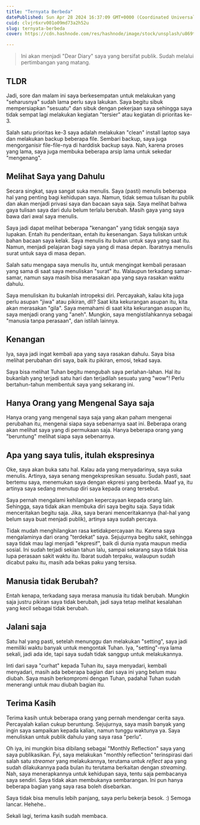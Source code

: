 ```yaml
---
title: "Ternyata Berbeda"
datePublished: Sun Apr 28 2024 16:37:09 GMT+0000 (Coordinated Universal Time)
cuid: clvjr6xrv001o09md73a2h52u
slug: ternyata-berbeda
cover: https://cdn.hashnode.com/res/hashnode/image/stock/unsplash/u869tFxJWnY/upload/a40ddd301ffe93d2ec7c9cd0e291ea83.jpeg

---
```


> Ini akan menjadi "Dear Diary" saya yang bersifat publik. Sudah melalui pertimbangan yang matang.

## TLDR

Jadi, sore dan malam ini saya berkesempatan untuk melakukan yang "seharusnya" sudah lama perlu saya lakukan. Saya begitu sibuk mempersiapkan "sesuatu" dan sibuk dengan pekerjaan saya sehingga saya tidak sempat lagi melakukan kegiatan "tersier" atau kegiatan di prioritas ke-3.

Salah satu prioritas ke-3 saya adalah melakukan "clean" install laptop saya dan melakukan backup beberapa file. Sembari backup, saya juga mengorganisir file-file-nya di harddisk backup saya. Nah, karena proses yang lama, saya juga membuka beberapa arsip lama untuk sekedar "mengenang".

## Melihat Saya yang Dahulu

Secara singkat, saya sangat suka menulis. Saya (pasti) menulis beberapa hal yang penting bagi kehidupan saya. Namun, tidak semua tulisan itu publik dan akan menjadi privasi saya dan bacaan saya saja. Saya melihat bahwa gaya tulisan saya dari dulu belum terlalu berubah. Masih gaya yang saya bawa dari awal saya menulis.

Saya jadi dapat melihat beberapa "kenangan" yang tidak sengaja saya lupakan. Entah itu penderitaan, entah itu kesenangan. Saya tuliskan untuk bahan bacaan saya kelak. Saya menulis itu bukan untuk saya yang saat itu. Namun, menjadi pelajaran bagi saya yang di masa depan. Ibaratnya menulis surat untuk saya di masa depan.

Salah satu mengapa saya menulis itu, untuk mengingat kembali perasaan yang sama di saat saya menuliskan "surat" itu. Walaupun terkadang samar-samar, namun saya masih bisa merasakan apa yang saya rasakan waktu dahulu.

Saya menuliskan itu bukanlah intropeksi diri. Percayakah, kalau kita juga perlu asupan "jiwa" atau pikiran, dll? Saat kita kekurangan asupan itu, kita akan merasakan "gila". Saya memahami di saat kita kekurangan asupan itu, saya menjadi orang yang "aneh". Mungkin, saya mengistilahkannya sebagai "manusia tanpa perasaan", dan istilah lainnya.

## Kenangan

Iya, saya jadi ingat kembali apa yang saya rasakan dahulu. Saya bisa melihat perubahan diri saya, baik itu pikiran, emosi, tekad saya.

Saya bisa melihat Tuhan begitu mengubah saya perlahan-lahan. Hal itu bukanlah yang terjadi satu hari dan terjadilah sesuatu yang "wow"! Perlu bertahun-tahun membentuk saya yang sekarang ini.

## Hanya Orang yang Mengenal Saya saja

Hanya orang yang mengenal saya saja yang akan paham mengenai perubahan itu, mengenai siapa saya sebenarnya saat ini. Beberapa orang akan melihat saya yang di permukaan saja. Hanya beberapa orang yang "beruntung" melihat siapa saya sebenarnya.

## Apa yang saya tulis, itulah ekspresinya

Oke, saya akan buka satu hal. Kalau ada yang menyadarinya, saya suka menulis. Artinya, saya senang mengekspresikan sesuatu. Sudah pasti, saat bertemu saya, menemukan saya dengan ekpresi yang berbeda. Maaf ya, itu artinya saya sedang menutup diri saya kepada orang tersebut.

Saya pernah mengalami kehilangan kepercayaan kepada orang lain. Sehingga, saya tidak akan membuka diri saya begitu saja. Saya tidak menceritakan begitu saja. Jika, saya berani menceritakannya (hal-hal yang belum saya buat menjadi publik), artinya saya sudah percaya.

Tidak mudah menghilangkan rasa ketidakpercayaan itu. Karena saya mengalaminya dari orang "terdekat" saya. Sejujurnya begitu sakit, sehingga saya tidak mau lagi menjadi "ekpresif", baik di dunia nyata maupun media sosial. Ini sudah terjadi sekian tahun lalu, sampai sekarang saya tidak bisa lupa perasaan sakit waktu itu. Ibarat sudah terpaku, walaupun sudah dicabut paku itu, masih ada bekas paku yang tersisa.

## Manusia tidak Berubah?

Entah kenapa, terkadang saya merasa manusia itu tidak berubah. Mungkin saja justru pikiran saya tidak berubah, jadi saya tetap melihat kesalahan yang kecil sebagai tidak berubah.

## Jalani saja

Satu hal yang pasti, setelah menunggu dan melakukan "setting", saya jadi memiliki waktu banyak untuk mengontak Tuhan. Iya, "setting"-nya lama sekali, jadi ada ide, tapi saya sudah tidak sanggup untuk melakukannya.

Inti dari saya "curhat" kepada Tuhan itu, saya menyadari, kembali menyadari, masih ada beberapa bagian dari saya ini yang belum mau diubah. Saya masih berkompromi dengan Tuhan, padahal Tuhan sudah menerangi untuk mau diubah bagian itu.

## Terima Kasih

Terima kasih untuk beberapa orang yang pernah mendengar cerita saya. Percayalah kalian cukup beruntung. Sejujurnya, saya masih banyak yang ingin saya sampaikan kepada kalian, namun tunggu waktunya ya. Saya menuliskan untuk publik dahulu yang saya rasa "perlu".

Oh iya, ini mungkin bisa dibilang sebagai "Monthly Reflection" saya yang saya publikasikan. Fyi, saya melakukan "monthly reflection" terinspirasi dari salah satu *streamer* yang melakukannya, terutama untuk *reflect* apa yang sudah dilakukannya pada bulan itu terutama berkaitan dengan *streaming*. Nah, saya menerapkannya untuk kehidupan saya, tentu saja pembacanya saya sendiri. Saya tidak akan membukanya sembarangan. Ini pun hanya beberapa bagian yang saya rasa boleh disebarkan.

Saya tidak bisa menulis lebih panjang, saya perlu bekerja besok. :) Semoga lancar. Hehehe..

Sekali lagi, terima kasih sudah membaca.